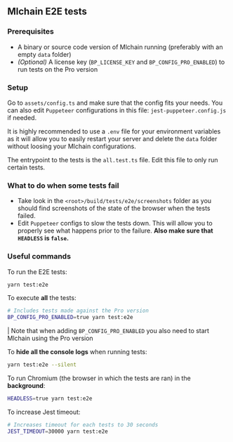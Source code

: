 ## Mlchain E2E tests

### Prerequisites

- A binary or source code version of Mlchain running (preferably with an empty `data` folder)
- _(Optional)_ A license key (`BP_LICENSE_KEY` and `BP_CONFIG_PRO_ENABLED`) to run tests on the Pro version

### Setup

Go to `assets/config.ts` and make sure that the config fits your needs. You can also edit `Puppeteer` configurations in this file: `jest-puppeteer.config.js` if needed.

It is highly recommended to use a `.env` file for your environment variables as it will allow you to easily restart your server and delete the `data` folder without loosing your Mlchain configurations.

The entrypoint to the tests is the `all.test.ts` file. Edit this file to only run certain tests.

### What to do when some tests fail

- Take look in the `<root>/build/tests/e2e/screenshots` folder as you should find screenshots of the state of the browser when the tests failed.
- Edit `Puppeteer` configs to slow the tests down. This will allow you to properly see what happens prior to the failure. **Also make sure that `HEADLESS` is `false`.**

### Useful commands

To run the E2E tests:

```sh
yarn test:e2e
```

To execute **all** the tests:

```sh
# Includes tests made against the Pro version
BP_CONFIG_PRO_ENABLED=true yarn test:e2e
```

| Note that when adding `BP_CONFIG_PRO_ENABLED` you also need to start Mlchain using the Pro version

To **hide all the console logs** when running tests:

```sh
yarn test:e2e --silent
```

To run Chromium (the browser in which the tests are ran) in the **background**:

```sh
HEADLESS=true yarn test:e2e
```

To increase Jest timeout:

```sh
# Increases timeout for each tests to 30 seconds
JEST_TIMEOUT=30000 yarn test:e2e
```
